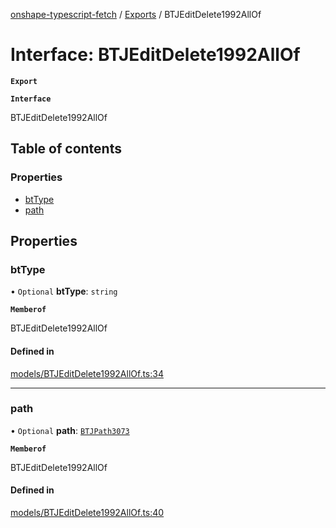 [onshape-typescript-fetch](../README.md) / [Exports](../modules.md) / BTJEditDelete1992AllOf

# Interface: BTJEditDelete1992AllOf

**`Export`**

**`Interface`**

BTJEditDelete1992AllOf

## Table of contents

### Properties

- [btType](BTJEditDelete1992AllOf.md#bttype)
- [path](BTJEditDelete1992AllOf.md#path)

## Properties

### btType

• `Optional` **btType**: `string`

**`Memberof`**

BTJEditDelete1992AllOf

#### Defined in

[models/BTJEditDelete1992AllOf.ts:34](https://github.com/toebes/onshape-typescript-fetch/blob/3e11ae1/models/BTJEditDelete1992AllOf.ts#L34)

___

### path

• `Optional` **path**: [`BTJPath3073`](BTJPath3073.md)

**`Memberof`**

BTJEditDelete1992AllOf

#### Defined in

[models/BTJEditDelete1992AllOf.ts:40](https://github.com/toebes/onshape-typescript-fetch/blob/3e11ae1/models/BTJEditDelete1992AllOf.ts#L40)
